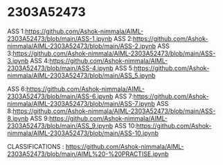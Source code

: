 # 2303A52473
ASS 1:https://github.com/Ashok-nimmala/AIML-2303A52473/blob/main/ASS-1.ipynb
ASS 2:https://github.com/Ashok-nimmala/AIML-2303A52473/blob/main/ASS-2.ipynb
ASS 3:https://github.com/Ashok-nimmala/AIML-2303A52473/blob/main/ASS-3.ipynb
ASS 4:https://github.com/Ashok-nimmala/AIML-2303A52473/blob/main/ASS-4.ipynb
ASS 5:https://github.com/Ashok-nimmala/AIML-2303A52473/blob/main/ASS_5.ipynb

ASS 6:https://github.com/Ashok-nimmala/AIML-2303A52473/blob/main/ASS-6.ipynb
ASS 7:https://github.com/Ashok-nimmala/AIML-2303A52473/blob/main/ASS-7.ipynb
ASS 8:https://github.com/Ashok-nimmala/AIML-2303A52473/blob/main/ASS-8.ipynb
ASS 9:https://github.com/Ashok-nimmala/AIML-2303A52473/blob/main/ASS_9.ipynb
ASS 10:https://github.com/Ashok-nimmala/AIML-2303A52473/blob/main/ASS-10.ipynb

CLASSIFICATIONS : https://github.com/Ashok-nimmala/AIML-2303A52473/blob/main/AIML%20-%20PRACTISE.ipynb





